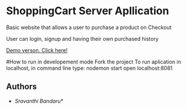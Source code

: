 # ShoppingCart Server Apllication 

Basic website that allows a user to purchase a product on Checkout

User can login, signup and having their own purchased history

[Demo verson. Click here!](https://pure-sierra-63060.herokuapp.com/)

#How to run in developement mode
  Fork the project
  To run aplication in localhost, in command line type: nodemon start
  open localhost:8081

## Authors

* *Sravanthi Bandaru** 
